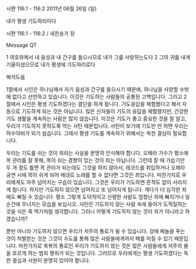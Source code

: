시편 116:1 - 116:2 
2011년 06월 26일 (일)

내가 평생 기도하리이다



시편 116:1 - 116:2 / 새찬송가  장


Message QT 

1 여호와께서 내 음성과 내 간구를 들으시므로 내가 그를 사랑하는도다 2 그의 귀를 내게 기울이셨으므로 내가 평생에 기도하리로다

해석도움





1절에서 시인은 하나님께서 자기 음성과 간구를 들으시기 때문에, 하나님을 사랑할 수밖에 없다고 선언하고 있습니다. 이것은 기도하는 사람들의 공통된 고백입니다. 그리고 2절에서 시인은 평생 기도하겠다는 결단을 하게 됩니다. 기도응답을 체험했다고 해서 자동으로 기도하게 되는 것은 아닙니다. 많은 신자들이 기도의 응답을 체험했지만, 건강한 기도 생활을 계속하는 사람은 많지 않습니다. 이것은 기도가 좋고 중요한 것을 잘 알고, 우리가 기도하지 못하도록 막는 사탄 때문입니다. 사탄이 보기에 기도만 안 하면 우리는 허수아비가 되기 쉽습니다. 그래서 평생 기도를 계속하기 위해서는 독한 결심이 필요합니다.   

우리는 기도를 쉬는 것이 죄라는 사실을 분명히 인식해야 합니다. 오페라 가수가 평소에 목 관리를 잘 못해, 목이 쉬는 경향이 있는 것이 죄는 아닙니다. 그런데 잘 때 가습기만 두 개 정도 틀면 목 관리가 되는데도 그것을 하지 않아서, 레코드를 취입하거나 오페라 공연 시에 목이 쉬게 되어 제대로 노래를 할 수 없다면 그것은 죄입니다. 마찬가지로 우리에게도 자주 넘어지는 구습이 있습니다. 그것은 우리가 기도하면 흔적도 없이 사라지게 됩니다. 하지만 기도하지 않으면 넘어지고 또 넘어지게 됩니다. 게다가 더 심각한 죄에도 빠질 수 있습니다. 평소 그렇게 도덕적이고 신령한 사람도 엄청난 죄에 빠지거나 일순간에 무너지는 모습을 보십시오. 사탄은 기도하지 않는 사람 속에 들어가 도적질하는 것을 식은 죽 먹기처럼 생각합니다. 그러니 어떻게 기도하지 않는 것이 죄가 아니라고 하겠습니까?   

뿐만 아니라 기도하지 않으면 우리가 저주의 통로가 될 수 있습니다. 강에 페놀을 푸는 것이 처벌받는 것은 그것이 수도를 통해 많은 사람들에게까지 해를 미칠 수 있기 때문입니다. 마찬가지로 축복의 통로인 우리가 기도하지 않는 것은 많은 사람들에게 저주의 물을 흐르게 하는 범죄 행위가 되는 것입니다. 그러므로 우리에게는 평생 기도하겠다는 독한 결심과 서원이 분명히 있어야 합니다.